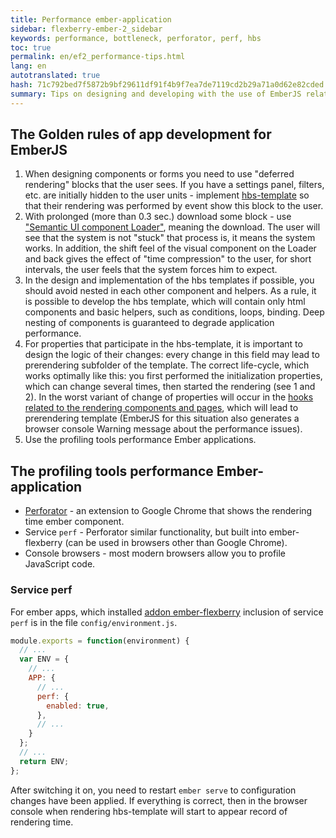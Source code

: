 ```yaml
---
title: Performance ember-application
sidebar: flexberry-ember-2_sidebar
keywords: performance, bottleneck, perforator, perf, hbs
toc: true
permalink: en/ef2_performance-tips.html
lang: en
autotranslated: true
hash: 71c792bed7f5872b9bf29611df91f4b9f7ea7de7119cd2b29a71a0d62e82cded
summary: Tips on designing and developing with the use of EmberJS relating to application performance
---
```


## The Golden rules of app development for EmberJS

1. When designing components or forms you need to use "deferred rendering" blocks that the user sees. If you have a settings panel, filters, etc. are initially hidden to the user units - implement [hbs-template](https://guides.emberjs.com/v2.12.0/templates/handlebars-basics/) so that their rendering was performed by event show this block to the user.
2. With prolonged (more than 0.3 sec.) download some block - use ["Semantic UI component Loader"](https://semantic-ui.com/elements/loader.html), meaning the download. The user will see that the system is not "stuck" that process is, it means the system works. In addition, the shift feel of the visual component on the Loader and back gives the effect of "time compression" to the user, for short intervals, the user feels that the system forces him to expect.
3. In the design and implementation of the hbs templates if possible, you should avoid nested in each other component and helpers. As a rule, it is possible to develop the hbs template, which will contain only html components and basic helpers, such as conditions, loops, binding. Deep nesting of components is guaranteed to degrade application performance.
4. For properties that participate in the hbs-template, it is important to design the logic of their changes: every change in this field may lead to prerendering subfolder of the template. The correct life-cycle, which works optimally like this: you first performed the initialization properties, which can change several times, then started the rendering (see 1 and 2). In the worst variant of change of properties will occur in the [hooks related to the rendering components and pages](https://guides.emberjs.com/v2.12.0/components/the-component-lifecycle/), which will lead to prerendering template (EmberJS for this situation also generates a browser console Warning message about the performance issues).
5. Use the profiling tools performance Ember applications.

## The profiling tools performance Ember-application

* [Perforator](https://chrome.google.com/webstore/detail/perforator-ember-performa/hfdilejiecmablifdkololalnbbmdcdb) - an extension to Google Chrome that shows the rendering time ember component.
* Service `perf` - Perforator similar functionality, but built into ember-flexberry (can be used in browsers other than Google Chrome).
* Console browsers - most modern browsers allow you to profile JavaScript code.

### Service perf

For ember apps, which installed [addon ember-flexberry](ef2_landing_page.html) inclusion of service `perf` is in the file `config/environment.js`.

``` js
module.exports = function(environment) {
  // ... 
  var ENV = {
    // ... 
    APP: {
      // ... 
      perf: {
        enabled: true,
      },
      // ... 
    }
  };
  // ... 
  return ENV;
};
```

After switching it on, you need to restart `ember serve` to configuration changes have been applied. If everything is correct, then in the browser console when rendering hbs-template will start to appear record of rendering time.



